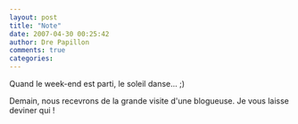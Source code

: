 ```yaml
---
layout: post
title: "Note"
date: 2007-04-30 00:25:42
author: Dre Papillon
comments: true
categories: 
---
```



Quand le week-end est parti, le soleil danse... ;)

Demain, nous recevrons de la grande visite d'une blogueuse. Je vous laisse deviner qui !